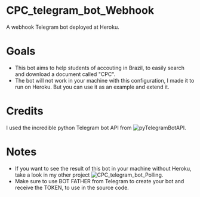 # CPC_telegram_bot_Webhook
A webhook Telegram bot deployed at Heroku. 

# Goals
* This bot aims to help students of accouting in Brazil, to easily search and download a document called "CPC".
* The bot will not work in your machine with this configuration, I made it to run on Heroku. But you can use it as an example and extend it.

# Credits
I used the incredible python Telegram bot API from ![pyTelegramBotAPI](https://github.com/eternnoir/pyTelegramBotAPI).

# Notes
* If you want to see the result of this bot in your machine without Heroku, take a look in my other project ![CPC_telegram_bot_Polling](https://github.com/italopinto/CPC_telegram_Polling).
* Make sure to use BOT FATHER from Telegram to create your bot and receive the TOKEN, to use in the source code.
